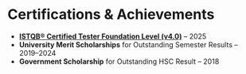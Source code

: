 # Certifications & Achievements

- **[ISTQB® Certified Tester Foundation Level (v4.0)](https://zertdb.isqi.org/en/download/index/token/4n_%21%249utjo%249i7%219SS_5)** – 2025  
- **University Merit Scholarships** for Outstanding Semester Results – 2019–2024  
- **Government Scholarship** for Outstanding HSC Result – 2018
